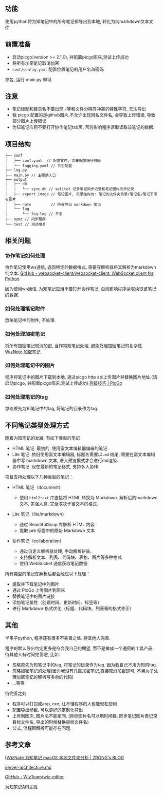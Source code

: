 ## 功能

使用python将为知笔记中的所有笔记都导出到本地, 转化为纯markdown文本文件.

## 前置准备

- 启动picgo(version >= 2.1.0), 并配置picgo图床,测试上传成功
- 将所有加密笔记取消加密
- `conf/config.yaml` 配置位置笔记的用户名和密码

导包, 运行 main.py 即可.
## 注意

- 笔记标题和目录名不要出现 `/`等和文件分隔符冲突的特殊字符, 无法导出
- 我 picgo 配置的是github图片,不允许出现同名文件名, 会导致上传错误, 导致部分图片上传错误
- 为知笔记应用不要打开协作笔记tab页, 否则影响程序读取读取该笔记的数据.


## 项目结构

```
├── conf
│   ├── conf.yaml  // 配置文件, 需要配置帐号密码
│   └── logging.yaml // 日志配置
├── log.py
├── main.py // 主程序入口
├── output
│   ├── db
│   │   └── sync.db // sqlite3 记录笔记同步记录和笔记图片同步记录
│   ├── export_image // 笔记图片, 目录结构为: 笔记的文件夹目录/笔记名/笔记下所有图片
│   ├── note         // 所有导出 markdown 笔记
│   └── log
│       └── log.log // 日志
├── sync // 同步程序
└── test // 测试相关
```


## 相关问题

### 协作笔记如何处理

协作笔记使用ws通信, 返回特定的数据格式, 需要写解析器将其解析为markdown纯文本.
[GitHub - websocket-client/websocket-client: WebSocket client for Python](https://github.com/websocket-client/websocket-client)

因为使用ws通信, 为知笔记应用不要打开协作笔记, 否则影响程序读取读取该笔记的数据.

### 如何处理笔记附件

忽略笔记中的附件, 不处理.

### 如何处理加密笔记

将所有加密笔记取消加密, 当作常规笔记处理, 避免处理加密笔记的复杂性.
[WizNote 加密笔记](https://www.wiz.cn/ziw-format.html)

### 如何处理笔记中的图片

程序将笔记中的图片下载到本地, 通过picgo http api上传图片并替换图片地址.(请启动picgo, 并配置picgo图床,测试上传成功)
[高级技巧 | PicGo](https://picgo.github.io/PicGo-Doc/zh/guide/advance.html#picgo-server%E7%9A%84%E4%BD%BF%E7%94%A8)

### 如何处理笔记的tag

忽略原先为知笔记中的tag, 将笔记的目录作为tag.


## 不同笔记类型处理方式

随着为知笔记的发展, 有如下类型的笔记
- HTML 笔记. 最初的, 使用富文本编辑器编辑的笔记
- Lite 笔记. 依旧使用富文本编辑器, 标题名需要以`.md` 结尾, 需要在富文本编辑器中写 markdown 文本, 进入预览模式才会进行md渲染.
- 协作笔记. 现在最新的笔记格式, 支持多人协作.

项目支持处理以下几种类型的笔记：

- HTML 笔记（document）
   - 使用 `html2text` 库直接将 HTML 转换为 Markdown. 解析后的markdown文本, 差强人意, 完全取决于富文本的格式.

- Lite 笔记（lite/markdown）
   - 通过 BeautifulSoup 库解析 HTML 内容
   - 提取 pre 标签中的原始 Markdown 文本

- 协作笔记（collaboration）
   - 通过自定义解析器处理, 手动解析拼装.
   - 支持解析文本、列表、代码块、表格、图片等多种格式
   - 使用 WebSocket 通信获取笔记数据

所有类型的笔记在解析后都会经过以下处理：
- 提取并下载笔记中的图片
- 通过 PicGo 上传图片到图床
- 替换笔记中的图片链接
- 添加笔记属性（创建时间、更新时间、标签等）
- 进行 Markdown 格式优化（标题、代码块、列表等的格式修正）


## 其他

半吊子python, 程序还有很多不完善之处. 待其他人完善.

程序的默认导出约定更多是符合我自己的期望, 而不是做成一个通用的工具产品. 待其他人有时间完善吧, 比如:
- 忽略原先为知笔记中的tag, 将笔记的目录作为tag, 因为我自己不用为知的tag.
- 忽略加密笔记的处理(因为我没有几篇加密笔记,直接取消加密即可, 不用为了处理加密笔记的解析写多余的代码)
- ...等等


待完善之处

- 程序可以打包成app, exe, 让不懂程序的人也能轻松使用
- 配置导出参数, 可以更好的定制化导出
- 上传到图床, 图片名不能相同. (目标图片名可以用时间戳, 同步笔记图片表记录目标文件名,  导出的时候替换目标文件名)
- 公式, 流程图解析可能存在问题.


## 参考文章

[[WizNote 为知笔记 macOS 本地文件夹分析 | ZRONG's BLOG](https://blog.zengrong.net/post/analysis-of-wiznote/)

[server-architecture.md](https://github.com/WizTeam/wiz-editor/blob/main/docs/zh-CN/server-architecture.md)

[GitHub - WizTeam/wiz-editor](https://github.com/WizTeam/wiz-editor)

[为知笔记API文档](https://www.wiz.cn/wapp/pages/book/bb8f0f10-48ca-11ea-b27a-ef51fb9d4bb4/475c9ef0-4e1a-11ea-8f5c-a7618da01da2)